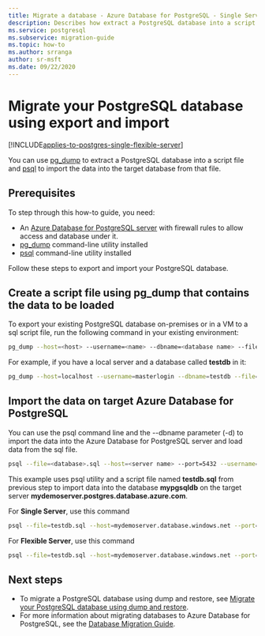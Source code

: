```yaml
---
title: Migrate a database - Azure Database for PostgreSQL - Single Server
description: Describes how extract a PostgreSQL database into a script file and import the data into the target database from that file.
ms.service: postgresql
ms.subservice: migration-guide
ms.topic: how-to
ms.author: srranga
author: sr-msft
ms.date: 09/22/2020
---
```

# Migrate your PostgreSQL database using export and import
[!INCLUDE[applies-to-postgres-single-flexible-server](../includes/applies-to-postgres-single-flexible-server.md)]

You can use [pg_dump](https://www.postgresql.org/docs/current/static/app-pgdump.html) to extract a PostgreSQL database into a script file and [psql](https://www.postgresql.org/docs/current/static/app-psql.html) to import the data into the target database from that file.

## Prerequisites
To step through this how-to guide, you need:
- An [Azure Database for PostgreSQL server](../single-server/quickstart-create-server-database-portal.md) with firewall rules to allow access and database under it.
- [pg_dump](https://www.postgresql.org/docs/current/static/app-pgdump.html) command-line utility installed
- [psql](https://www.postgresql.org/docs/current/static/app-psql.html) command-line utility installed

Follow these steps to export and import your PostgreSQL database.

## Create a script file using pg_dump that contains the data to be loaded
To export your existing PostgreSQL database on-premises or in a VM to a sql script file, run the following command in your existing environment:

```bash
pg_dump --host=<host> --username=<name> --dbname=<database name> --file=<database>.sql
```
For example, if you have a local server and a database called **testdb** in it:
```bash
pg_dump --host=localhost --username=masterlogin --dbname=testdb --file=testdb.sql
```

## Import the data on target Azure Database for PostgreSQL
You can use the psql command line and the --dbname parameter (-d) to import the data into the Azure Database for PostgreSQL server and load data from the sql file.

```bash
psql --file=<database>.sql --host=<server name> --port=5432 --username=<user> --dbname=<target database name>
```
This example uses psql utility and a script file named **testdb.sql** from previous step to import data into the database **mypgsqldb** on the target server **mydemoserver.postgres.database.azure.com**.

For **Single Server**, use this command 
```bash
psql --file=testdb.sql --host=mydemoserver.database.windows.net --port=5432 --username=mylogin@mydemoserver --dbname=mypgsqldb
```

For **Flexible Server**, use this command  
```bash
psql --file=testdb.sql --host=mydemoserver.database.windows.net --port=5432 --username=mylogin --dbname=mypgsqldb
```



## Next steps
- To migrate a PostgreSQL database using dump and restore, see [Migrate your PostgreSQL database using dump and restore](how-to-migrate-using-dump-and-restore.md).
- For more information about migrating databases to Azure Database for PostgreSQL, see the [Database Migration Guide](/data-migration/).
